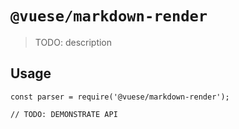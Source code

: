 # `@vuese/markdown-render`

> TODO: description

## Usage

```
const parser = require('@vuese/markdown-render');

// TODO: DEMONSTRATE API
```
